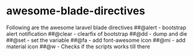 # awesome-blade-directives
Following are the awesome laravel blade directives
##@alert - bootstrap alert notification
##@clear - clearfix of bootstrap
##@dd - dump and die
##@set - set the variable
##@fa - add font-awesome icon
##@mi - add material icon
##@w - Checks if the scripts works till there
